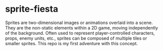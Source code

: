 # sprite-fiesta
Sprites are two-dimensional images or animations overlaid into a scene. They are the non-static elements within a 2D game, moving independently of the background. Often used to represent player-controlled characters, props, enemy units, etc., sprites can be composed of multiple tiles or smaller sprites. This repo is my first adventure with this concept.
